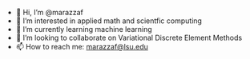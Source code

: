 - 👋 Hi, I’m @marazzaf
- 👀 I’m interested in applied math and scientfic computing
- 🌱 I’m currently learning machine learning
- 💞️ I’m looking to collaborate on Variational Discrete Element Methods
- 📫 How to reach me: marazzaf@lsu.edu
